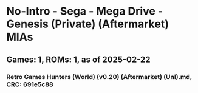 # No-Intro - Sega - Mega Drive - Genesis (Private) (Aftermarket) MIAs
## Games: 1, ROMs: 1, as of 2025-02-22

### Retro Games Hunters (World) (v0.20) (Aftermarket) (Unl).md, CRC: 691e5c88
